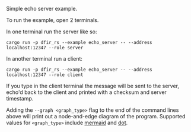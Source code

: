 Simple echo server example.

To run the example, open 2 terminals.

In one terminal run the server like so:
```
cargo run -p dfir_rs --example echo_server -- --address localhost:12347 --role server
```

In another terminal run a client:
```
cargo run -p dfir_rs --example echo_server -- --address localhost:12347 --role client
```

If you type in the client terminal the message will be sent to the server, echo'd back to the client and printed with a checksum and server timestamp.

Adding the `--graph <graph_type>` flag to the end of the command lines above will print out a node-and-edge diagram of the program. Supported values for `<graph_type>` include [mermaid](https://mermaid-js.github.io/) and [dot](https://graphviz.org/doc/info/lang.html).
